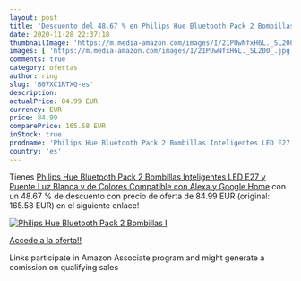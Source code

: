 ```yaml
---
layout: post
title: 'Descuento del 48.67 % en Philips Hue Bluetooth Pack 2 Bombillas I'
date: 2020-11-28 22:37:18
thumbnailImage: 'https://m.media-amazon.com/images/I/21PUwNfxH6L._SL200_.jpg'
images: [ 'https://m.media-amazon.com/images/I/21PUwNfxH6L._SL200_.jpg' ]
comments: true
category: ofertas
author: ring
slug: 'B07XC1RTXQ-es'
description:
actualPrice: 84.99 EUR
currency: EUR
price: 84.99
comparePrice: 165.58 EUR
inStock: true
prodname: 'Philips Hue Bluetooth Pack 2 Bombillas Inteligentes LED E27 y Puente  Luz Blanca y de Colores  Compatible con Alexa y Google Home'
country: 'es'
---
```


Tienes [Philips Hue Bluetooth Pack 2 Bombillas Inteligentes LED E27 y Puente  Luz Blanca y de Colores  Compatible con Alexa y Google Home](https://www.amazon.es/dp/B07XC1RTXQ/?tag=tolees-21) con un 48.67 % de descuento con precio de oferta de 84.99 EUR (original: 165.58 EUR) en el siguiente enlace!

[![Philips Hue Bluetooth Pack 2 Bombillas I](https://m.media-amazon.com/images/I/21PUwNfxH6L._SL200_.jpg)](https://www.amazon.es/dp/B07XC1RTXQ/?tag=tolees-21)

[Accede a la oferta!!](https://www.amazon.es/dp/B07XC1RTXQ/?tag=tolees-21)

Links participate in Amazon Associate program and might generate a comission on qualifying sales


